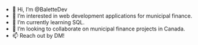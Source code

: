 - 👋 Hi, I’m @BaletteDev
- 👀 I’m interested in web development applications for municipal finance.
- 🌱 I’m currently learning SQL.
- 💞️ I’m looking to collaborate on municipal finance projects in Canada.
- 📫 Reach out by DM!

<!---
BaletteDev/BaletteDev is a ✨ special ✨ repository because its `README.md` (this file) appears on your GitHub profile.
You can click the Preview link to take a look at your changes.
--->
